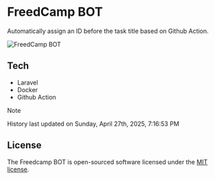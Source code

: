 # FreedCamp BOT

Automatically assign an ID before the task title based on Github Action.

![FreedCamp BOT](https://repository-images.githubusercontent.com/737932867/7d34798b-2680-471c-b089-a78a718d3d6a)

## Tech

- Laravel
- Docker
- Github Action

> [!NOTE]  
> History last updated on Sunday, April 27th, 2025, 7:16:53 PM

## License

The Freedcamp BOT is open-sourced software licensed under the [MIT license](https://opensource.org/licenses/MIT).
